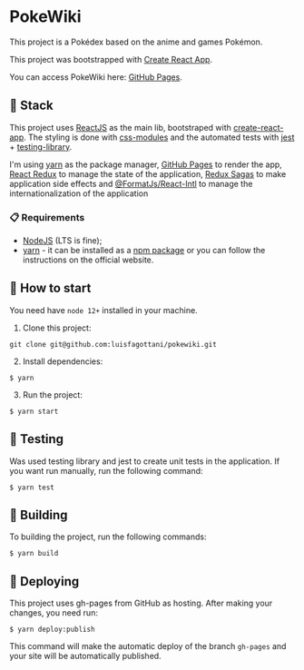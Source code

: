 # PokeWiki

This project is a Pokédex based on the anime and games Pokémon.

This project was bootstrapped with [Create React App](https://github.com/facebook/create-react-app).

You can access PokeWiki here: [GitHub Pages](https://luisfagottani.github.io/pokewiki/).

## :gem: Stack

This project uses [ReactJS](https://reactjs.org/) as the main lib, bootstraped with [create-react-app](https://github.com/facebook/create-react-app). The styling is done with [css-modules](https://github.com/css-modules/css-modules) and the automated tests with [jest](https://jestjs.io/) + [testing-library](https://testing-library.com/).

I'm using [yarn](https://yarnpkg.com) as the package manager, [GitHub Pages](https://pages.github.com/) to render the app, [React Redux](https://react-redux.js.org/) to manage the state of the application, [Redux Sagas](https://redux-saga.js.org/) to make application side effects and [@FormatJs/React-Intl](https://formatjs.io/docs/react-intl/) to manage the internationalization of the application

### :clipboard: Requirements

- [NodeJS](https://nodejs.org/en/) (LTS is fine);
- [yarn](https://classic.yarnpkg.com/en/docs/install/) - it can be installed as a [npm package](https://www.npmjs.com/package/yarn) or you can follow the instructions on the official website.

## :checkered_flag: How to start

You need have `node 12+` installed in your machine.

1. Clone this project:

```
git clone git@github.com:luisfagottani/pokewiki.git
```

2. Install dependencies:

```
$ yarn
```

3. Run the project:

```
$ yarn start
```

## :microscope: Testing

Was used testing library and jest to create unit tests in the application. If you want run manually, run the following command:

```
$ yarn test
```

## :hammer: Building

To building the project, run the following commands:

```
$ yarn build
```

## :rocket: Deploying

This project uses gh-pages from GitHub as hosting. After making your changes, you need run:

```
$ yarn deploy:publish
```

This command will make the automatic deploy of the branch `gh-pages` and your site will be automatically published.
